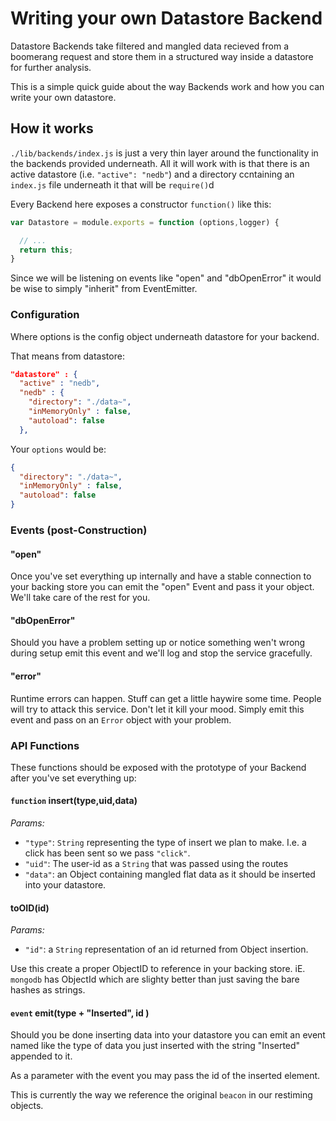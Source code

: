# Writing your own Datastore Backend

Datastore Backends take filtered and mangled data recieved from a boomerang
request and store them in a structured way inside a datastore for further
analysis.

This is a simple quick guide about the way Backends work and how you can
write your own datastore.

## How it works

`./lib/backends/index.js` is just a very thin layer around the functionality
in the backends provided underneath. All it will work with is that there is
an active datastore (i.e. `"active": "nedb"`) and a directory ccntaining an
`index.js` file underneath it that will be `require()`d

Every Backend here exposes a constructor `function()` like this:

```javascript
var Datastore = module.exports = function (options,logger) {

  // ...
  return this;
}
```

Since we will be listening on events like "open" and "dbOpenError" it would be
wise to simply "inherit" from EventEmitter.

### Configuration

Where options is the config object underneath datastore for your backend.

That means from datastore:

```json
"datastore" : {
  "active" : "nedb",
  "nedb" : {
    "directory": "./data~",
	"inMemoryOnly" : false,
	"autoload": false
  },

```

Your `options` would be:

```json
{
  "directory": "./data~",
  "inMemoryOnly" : false,
  "autoload": false
}

```
### Events (post-Construction)

#### "open"

Once you've set everything up internally and have a stable connection to your
backing store you can emit the "open" Event and pass it your object. We'll
take care of the rest for you.

#### "dbOpenError"

Should you have a problem setting up or notice something wen't wrong during setup
emit this event and we'll log and stop the service gracefully.

#### "error"

Runtime errors can happen. Stuff can get a little haywire some time. People will
try to attack this service. Don't let it kill your mood. Simply emit this event
and pass on an `Error` object with your problem.

### API Functions

These functions should be exposed with the prototype of your Backend after you've
set everything up:

#### `function` insert(type,uid,data)

_Params:_
 - `"type"`: `String` representing the type of insert we plan to make. I.e. a click
    has been sent so we pass `"click"`.
 - `"uid"`: The user-id as a `String` that was passed using the routes
 - `"data"`: an Object containing mangled flat data as it should be inserted into
   your datastore.

#### toOID(id)

_Params:_
 - `"id"`: a `String` representation of an id returned from Object insertion.

Use this create a proper ObjectID to reference in your backing store. iE. `mongodb`
has ObjectId which are slighty better than just saving the bare hashes as strings.


#### `event` emit(type + "Inserted", id )

Should you be done inserting data into your datastore you can emit an event named
like the type of data you just inserted with the string "Inserted" appended to it.

As a parameter with the event you may pass the id of the inserted element.

This is currently the way we reference the original `beacon` in our restiming objects.
